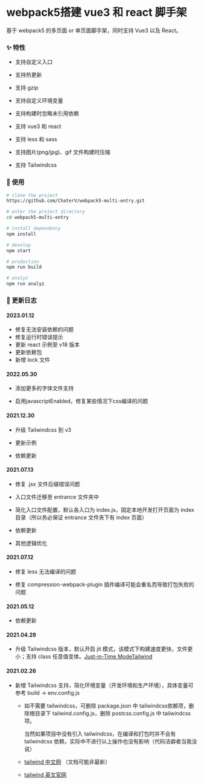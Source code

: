 # webpack5搭建 vue3 和 react 脚手架

基于 webpack5 的多页面 or 单页面脚手架，同时支持 Vue3 以及 React。

### ✨ 特性

- 支持自定义入口


- 支持热更新


- 支持 gzip


- 支持自定义环境变量


- 支持构建时忽略未引用依赖


- 支持 vue3 和 react


- 支持 less 和 sass


- 支持图片(png/jpg)、gif 文件构建时压缩


- 支持 Tailwindcss 


### 🔨 使用

```bash
# clone the project
https://github.com/ChaterV/webpack5-multi-entry.git

# enter the project directory
cd webpack5-multi-entry

# install dependency
npm install

# develop
npm start

# production
npm run build

# analyz
npm run analyz
```

### 📍 更新日志

#### 2023.01.12

- 修复无法安装依赖的问题
- 修复运行时错误提示
- 更新 react 示例至 v18 版本
- 更新依赖包
- 新增 lock 文件

#### 2022.05.30

- 添加更多的字体文件支持

- 启用javascriptEnabled，修复某些情况下css编译的问题

#### 2021.12.30

- 升级 Tailwindcss 到 v3

- 更新示例 

- 依赖更新

#### 2021.07.13

- 修复 .jsx 文件后缀错误问题

- 入口文件迁移至 entrance 文件夹中

- 简化入口文件配置，默认各入口为 index.js，固定本地开发打开页面为 index 目录（所以务必保证 entrance 文件夹下有 index 页面）

- 依赖更新

- 其他逻辑优化

#### 2021.07.12

- 修复 less 无法编译的问题

- 修复 compression-webpack-plugin 插件编译可能会重名而导致打包失败的问题

#### 2021.05.12

- 依赖更新

#### 2021.04.29

- 升级 Tailwindcss 版本，默认开启 jit 模式，该模式下构建速度更快，文件更小；支持 class 任意值变体。[Just-in-Time ModeTailwind](https://tailwindcss.com/docs/just-in-time-mode)

#### 2021.02.26

- 新增 Tailwindcss 支持，简化环境变量（开发环境和生产环境），具体变量可参考 build -> env.config.js

    - 如不需要 tailwindcss，可删除 package.json 中 tailwindcss依赖项，删除根目录下 tailwind.config.js，删除 postcss.config.js 中 tailwindcss 项。
      
      当然如果项目中没有引入 tailwindcss，在编译和打包时并不会有 tailwindcss 依赖，实际中不进行以上操作也没有影响（代码洁癖者当我没说）
    
    - [tailwind 中文网](https://www.tailwindcss.cn/) （文档可能非最新）

    - [tailwind 英文官网](https://tailwindcss.com/)